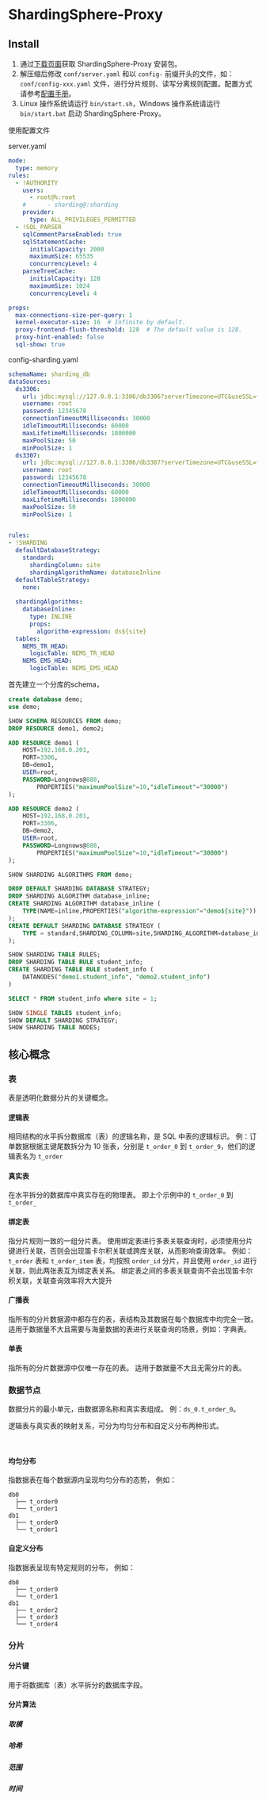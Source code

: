 # ShardingSphere-Proxy 

## Install

1. 通过[下载页面](https://shardingsphere.apache.org/document/current/cn/downloads/)获取 ShardingSphere-Proxy 安装包。
2. 解压缩后修改 `conf/server.yaml` 和以 `config-` 前缀开头的文件，如：`conf/config-xxx.yaml` 文件，进行分片规则、读写分离规则配置。配置方式请参考[配置手册](https://shardingsphere.apache.org/document/current/cn/user-manual/shardingsphere-proxy/yaml-config/)。
3. Linux 操作系统请运行 `bin/start.sh`，Windows 操作系统请运行 `bin/start.bat` 启动 ShardingSphere-Proxy。

使用配置文件

server.yaml

```yaml
mode:
  type: memory
rules:
  - !AUTHORITY
    users:
      - root@%:root
    #      - sharding@:sharding
    provider:
      type: ALL_PRIVILEGES_PERMITTED
  - !SQL_PARSER
    sqlCommentParseEnabled: true
    sqlStatementCache:
      initialCapacity: 2000
      maximumSize: 65535
      concurrencyLevel: 4
    parseTreeCache:
      initialCapacity: 128
      maximumSize: 1024
      concurrencyLevel: 4

props:
  max-connections-size-per-query: 1
  kernel-executor-size: 16  # Infinite by default.
  proxy-frontend-flush-threshold: 128  # The default value is 128.
  proxy-hint-enabled: false
  sql-show: true
```



config-sharding.yaml

```yaml
schemaName: sharding_db
dataSources:
  ds3306:
    url: jdbc:mysql://127.0.0.1:3306/db3306?serverTimezone=UTC&useSSL=false
    username: root
    password: 12345678
    connectionTimeoutMilliseconds: 30000
    idleTimeoutMilliseconds: 60000
    maxLifetimeMilliseconds: 1800000
    maxPoolSize: 50
    minPoolSize: 1
  ds3307:
    url: jdbc:mysql://127.0.0.1:3306/db3307?serverTimezone=UTC&useSSL=false
    username: root
    password: 12345678
    connectionTimeoutMilliseconds: 30000
    idleTimeoutMilliseconds: 60000
    maxLifetimeMilliseconds: 1800000
    maxPoolSize: 50
    minPoolSize: 1


rules:
- !SHARDING
  defaultDatabaseStrategy:
    standard:
      shardingColumn: site
      shardingAlgorithmName: databaseInline
  defaultTableStrategy:
    none:
  
  shardingAlgorithms:
    databaseInline:
      type: INLINE
      props:
        algorithm-expression: ds${site}
  tables:
    NEMS_TR_HEAD:
      logicTable: NEMS_TR_HEAD
    NEMS_EMS_HEAD:
      logicTable: NEMS_EMS_HEAD
```





首先建立一个分库的schema， 

```sql
create database demo;
use demo;

SHOW SCHEMA RESOURCES FROM demo;
DROP RESOURCE demo1, demo2;

ADD RESOURCE demo1 (
    HOST=192.168.0.201,
    PORT=3306,
    DB=demo1,
    USER=root,
    PASSWORD=Longnows@888,
		PROPERTIES("maximumPoolSize"=10,"idleTimeout"="30000")
);

ADD RESOURCE demo2 (
    HOST=192.168.0.201,
    PORT=3306,
    DB=demo2,
    USER=root,
    PASSWORD=Longnows@888,
		PROPERTIES("maximumPoolSize"=10,"idleTimeout"="30000")
);

SHOW SHARDING ALGORITHMS FROM demo;

DROP DEFAULT SHARDING DATABASE STRATEGY;
DROP SHARDING ALGORITHM database_inline;
CREATE SHARDING ALGORITHM database_inline (
	TYPE(NAME=inline,PROPERTIES("algorithm-expression"="demo${site}"))
);
CREATE DEFAULT SHARDING DATABASE STRATEGY (
	TYPE = standard,SHARDING_COLUMN=site,SHARDING_ALGORITHM=database_inline
);

SHOW SHARDING TABLE RULES;
DROP SHARDING TABLE RULE student_info;
CREATE SHARDING TABLE RULE student_info (
	DATANODES("demo1.student_info", "demo2.student_info")
)

SELECT * FROM student_info where site = 1;

SHOW SINGLE TABLES student_info;
SHOW DEFAULT SHARDING STRATEGY;
SHOW SHARDING TABLE NODES;
```

## 核心概念

### 表

表是透明化数据分片的关键概念。

#### 逻辑表

相同结构的水平拆分数据库（表）的逻辑名称，是 SQL 中表的逻辑标识。 例：订单数据根据主键尾数拆分为 10 张表，分别是 `t_order_0` 到 `t_order_9`，他们的逻辑表名为 `t_order`

#### 真实表

在水平拆分的数据库中真实存在的物理表。 即上个示例中的 `t_order_0` 到 `t_order_`

#### 绑定表

指分片规则一致的一组分片表。 使用绑定表进行多表关联查询时，必须使用分片键进行关联，否则会出现笛卡尔积关联或跨库关联，从而影响查询效率。 例如：`t_order` 表和 `t_order_item` 表，均按照 `order_id` 分片，并且使用 `order_id` 进行关联，则此两张表互为绑定表关系。 绑定表之间的多表关联查询不会出现笛卡尔积关联，关联查询效率将大大提升



#### 广播表

指所有的分片数据源中都存在的表，表结构及其数据在每个数据库中均完全一致。 适用于数据量不大且需要与海量数据的表进行关联查询的场景，例如：字典表。

#### 单表

指所有的分片数据源中仅唯一存在的表。 适用于数据量不大且无需分片的表。



### 数据节点

数据分片的最小单元，由数据源名称和真实表组成。 例：`ds_0.t_order_0`。

逻辑表与真实表的映射关系，可分为均匀分布和自定义分布两种形式。

​	

#### 均匀分布

指数据表在每个数据源内呈现均匀分布的态势， 例如：

```
db0
  ├── t_order0
  └── t_order1
db1
  ├── t_order0
  └── t_order1
```

#### 自定义分布

指数据表呈现有特定规则的分布， 例如：

```
db0
  ├── t_order0
  └── t_order1
db1
  ├── t_order2
  ├── t_order3
  └── t_order4
```

### 分片

#### 分片键

用于将数据库（表）水平拆分的数据库字段。

#### 分片算法

##### 取模

##### 哈希

##### 范围

##### 时间



